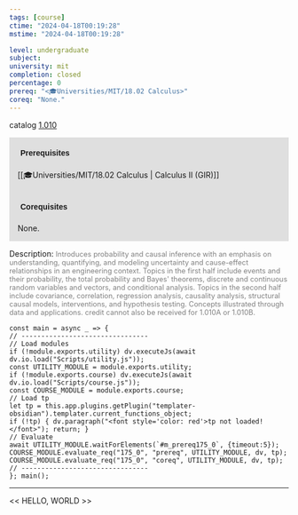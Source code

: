 ```yaml
---
tags: [course]
ctime: "2024-04-18T00:19:28"
mstime: "2024-04-18T00:19:28"

level: undergraduate
subject: 
university: mit
completion: closed
percentage: 0
prereq: "<🎓Universities/MIT/18.02 Calculus>"
coreq: "None."
---
```


catalog [1.010](http://student.mit.edu/catalog/m1a.html#1.010)

<span style="display: block; padding: 15px; background-color: rgb(100, 100, 100, 0.2);"><font id="m_prereq175_0" style="display: block; font-family: Arial, sans-serif; font-weight: bold; padding: 5px">Prerequisites</font><br><span id="prereq175_0">[[🎓Universities/MIT/18.02 Calculus | Calculus II (GIR)]]</span></span>
<span style="display: block; padding: 15px; background-color: rgb(100, 100, 100, 0.2);"><font id="m_coreq175_0" style="display: block; font-family: Arial, sans-serif; font-weight: bold; padding: 5px">Corequisites</font><br><span id="coreq175_0">None.</span></span>

<font style="">Description:</font>
<font style="color: grey; font-size: 0.8rem;">Introduces probability and causal inference with an emphasis on understanding, quantifying, and modeling uncertainty and cause-effect relationships in an engineering context. Topics in the first half include events and their probability, the total probability and Bayes' theorems, discrete and continuous random variables and vectors, and conditional analysis. Topics in the second half include covariance, correlation, regression analysis, causality analysis, structural causal models, interventions, and hypothesis testing. Concepts illustrated through data and applications. credit cannot also be received for 1.010A or 1.010B.</font>

```dataviewjs
const main = async _ => {
// --------------------------------
// Load modules
if (!module.exports.utility) dv.executeJs(await dv.io.load("Scripts/utility.js"));
const UTILITY_MODULE = module.exports.utility;
if (!module.exports.course) dv.executeJs(await dv.io.load("Scripts/course.js"));
const COURSE_MODULE = module.exports.course;
// Load tp
let tp = this.app.plugins.getPlugin("templater-obsidian").templater.current_functions_object;
if (!tp) { dv.paragraph("<font style='color: red'>tp not loaded!</font>"); return; }
// Evaluate
await UTILITY_MODULE.waitForElements(`#m_prereq175_0`, {timeout:5});
COURSE_MODULE.evaluate_req("175_0", "prereq", UTILITY_MODULE, dv, tp);
COURSE_MODULE.evaluate_req("175_0", "coreq", UTILITY_MODULE, dv, tp);
// --------------------------------
}; main();
```

---

<< HELLO, WORLD >>
